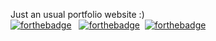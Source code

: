 Just an usual portfolio website :) <br> 
  [![forthebadge](https://forthebadge.com/images/badges/uses-html.svg)](https://forthebadge.com) &nbsp;
       [![forthebadge](https://forthebadge.com/images/badges/uses-css.svg)](https://forthebadge.com)&nbsp;
        [![forthebadge](https://forthebadge.com/images/badges/uses-js.svg)](https://forthebadge.com)
          
